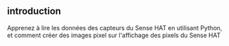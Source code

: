 ## introduction

Apprenez à lire les données des capteurs du Sense HAT en utilisant Python, et comment créer des images pixel sur l'affichage des pixels du Sense HAT